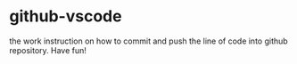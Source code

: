 # github-vscode
the work instruction on how to commit and push the line of code into github repository. Have fun!
